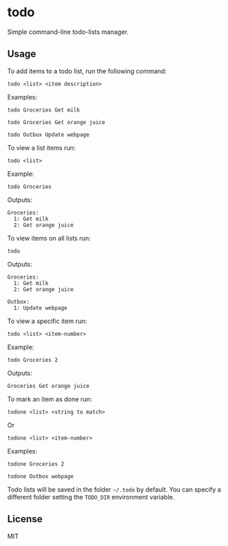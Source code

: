 # todo

Simple command-line todo-lists manager.

## Usage

To add items to a todo list, run the following command:

    todo <list> <item description>

Examples:

    todo Groceries Get milk

    todo Groceries Get orange juice

    todo Outbox Update webpage

To view a list items run:

    todo <list>

Example:

    todo Groceries

Outputs:

    Groceries:
      1: Get milk
      2: Get orange juice

To view items on all lists run:

    todo

Outputs:

    Groceries:
      1: Get milk
      2: Get orange juice

    Outbox:
      1: Update webpage

To view a specific item run:

    todo <list> <item-number>

Example:

    todo Groceries 2

Outputs:

    Groceries Get orange juice

To mark an item as done run:

    todone <list> <string to match>

Or

    todone <list> <item-number>


Examples:

    todone Groceries 2

    todone Outbox webpage


Todo lists will be saved in the folder `~/.todo` by default. You can specify a different folder setting the `TODO_DIR` environment variable.

## License

MIT
